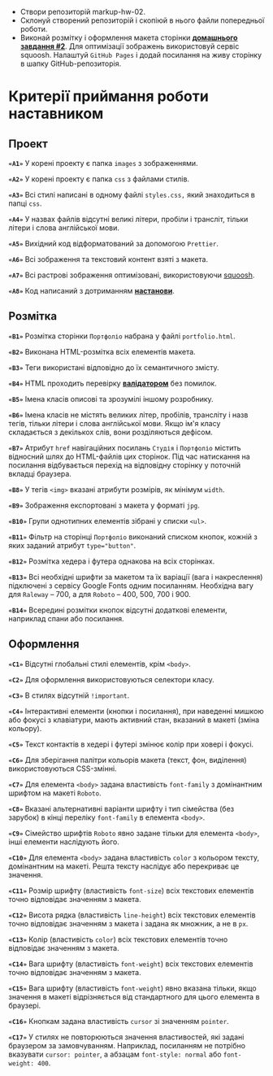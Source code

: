 - Створи репозиторій markup-hw-02.
- Склонуй створений репозиторій і скопіюй в нього файли попередньої роботи.
- Виконай розмітку і оформлення макета сторінки **[домашнього завдання #2](https://www.figma.com/file/1ehrLBauvVFu4mVhxsHzyZ/Web-Studio-(Version-2.1)?node-id=1%3A95)**.
Для оптимізації зображень використовуй сервіс squoosh.
Налаштуй `GitHub Pages` і додай посилання на живу сторінку в шапку GitHub-репозиторія.

# Критерії приймання роботи наставником
## Проект
**`«A1»`** У корені проекту є папка `images` з зображеннями.

**`«A2»`** У корені проекту є папка `css` з файлами стилів.

**`«A3»`** Всі стилі написані в одному файлі `styles.css,` який знаходиться в папці `css`.

**`«A4»`** У назвах файлів відсутні великі літери, пробіли і трансліт, тільки літери і слова англійської мови.

**`«A5»`** Вихідний код відформатований за допомогою `Prettier`.

**`«A6»`** Всі зображення та текстовий контент взяті з макета.

**`«A7»`** Всі растрові зображення оптимізовані, використовуючи [squoosh](https://squoosh.app/).

**`«A8»`** Код написаний з дотриманням **[настанови](https://codeguide.co/)**.

## Розмітка
**`«B1»`** Розмітка сторінки `Портфоліо` набрана у файлі `portfolio.html`.

**`«B2»`** Виконана HTML-розмітка всіх елементів макета.

**`«B3»`** Теги використані відповідно до їх семантичного змісту.

**`«B4»`** HTML проходить перевірку **[валідатором](http://validator.w3.org/nu/)** без помилок.

**`«B5»`** Імена класів описові та зрозумілі іншому розробнику.

**`«B6»`** Імена класів не містять великих літер, пробілів, трансліту і назв тегів, тільки літери і слова англійської мови. Якщо ім'я класу складається з декількох слів, вони розділяються дефісом.

**`«B7»`** Атрибут `href` навігаційних посилань `Студія` і `Портфоліо` містить відносний шлях до HTML-файлів цих сторінок. Під час натискання на посилання відбувається перехід на відповідну сторінку у поточній вкладці браузера.

**`«B8»`** У тегів `<img>` вказані атрибути розмірів, як мінімум `width`.

**`«B9»`** Зображення експортовані з макета у форматі `jpg`.

**`«B10»`** Групи однотипних елементів зібрані у списки `<ul>`.

**`«B11»`** Фільтр на сторінці `Портфоліо` виконаний списком кнопок, кожній з яких заданий атрибут `type="button"`.

**`«B12»`** Розмітка хедера і футера однакова на всіх сторінках.

**`«B13»`** Всі необхідні шрифти за макетом та їх варіації (вага і накреслення) підключені з сервісу Google Fonts одним посиланням. Необхідна вагу для `Raleway` – 700, а для `Roboto` – 400, 500, 700 і 900.

**`«B14»`** Всередині розмітки кнопок відсутні додаткові елементи, наприклад спани або посилання.

## Оформлення
**`«C1»`** Відсутні глобальні стилі елементів, крім `<body>`.

**`«C2»`** Для оформлення використовуються селектори класу.

**`«C3»`** В стилях відсутній `!important`.

**`«C4»`** Інтерактивні елементи (кнопки і посилання), при наведенні мишкою або фокусі з клавіатури, мають активний стан, вказаний в макеті (зміна кольору).

**`«С5»`** Текст контактів в хедері і футері змінює колір при ховері і фокусі.

**`«C6»`** Для зберігання палітри кольорів макета (текст, фон, виділення) використовуються CSS-змінні.

**`«С7»`** Для елемента `<body>` задана властивість `font-family` з домінантним шрифтом на макеті `Roboto`.

**`«С8»`** Вказані альтернативні варіанти шрифту і тип сімейства (без зарубок) в кінці переліку `font-family` в елемента `<body>`.

**`«С9»`** Сімейство шрифтів `Roboto` явно задане тільки для елемента `<body>`, інші елементи наслідують його.

**`«С10»`** Для елемента `<body>` задана властивість `color` з кольором тексту, домінантним на макеті. Решта тексту наслідує або перекриває це значення.

**`«С11»`** Розмір шрифту (властивість `font-size`) всіх текстових елементів точно відповідає значенням з макета.

**`«С12»`** Висота рядка (властивість `line-height`) всіх текстових елементів точно відповідає значенням з макета і задана як множник, а не в `px`.

**`«С13»`** Колір (властивість `color`) всіх текстових елементів точно відповідає значенням з макета.

**`«С14»`** Вага шрифту (властивість `font-weight`) всіх текстових елементів точно відповідає значенням з макета.

**`«С15»`** Вага шрифту (властивість `font-weight`) явно вказана тільки, якщо значення в макеті відрізняється від стандартного для цього елемента в браузері.

**`«С16»`** Кнопкам задана властивість `cursor` зі значенням `pointer`.

**`«С17»`** У стилях не повторюються значення властивостей, які задані браузером за замовчуванням. Наприклад, посиланням не потрібно вказувати `cursor: pointer`, а абзацам `font-style: normal` або `font-weight: 400`.
